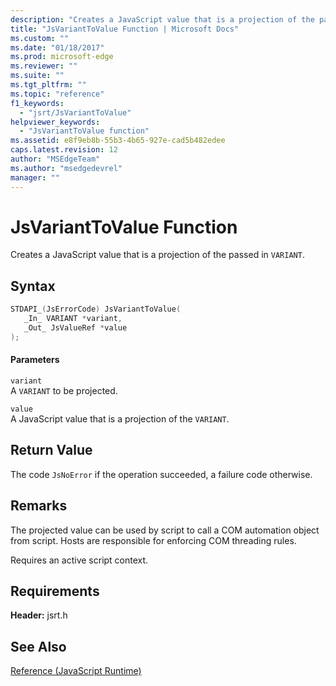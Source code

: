 ```yaml
---
description: "Creates a JavaScript value that is a projection of the passed in `VARIANT`."
title: "JsVariantToValue Function | Microsoft Docs"
ms.custom: ""
ms.date: "01/18/2017"
ms.prod: microsoft-edge
ms.reviewer: ""
ms.suite: ""
ms.tgt_pltfrm: ""
ms.topic: "reference"
f1_keywords: 
  - "jsrt/JsVariantToValue"
helpviewer_keywords: 
  - "JsVariantToValue function"
ms.assetid: e8f9eb8b-55b3-4b65-927e-cad5b482edee
caps.latest.revision: 12
author: "MSEdgeTeam"
ms.author: "msedgedevrel"
manager: ""
---
```

# JsVariantToValue Function
Creates a JavaScript value that is a projection of the passed in `VARIANT`.  
  
## Syntax  
  
```cpp  
STDAPI_(JsErrorCode) JsVariantToValue(  
   _In_ VARIANT *variant,  
   _Out_ JsValueRef *value  
);  
```  
  
#### Parameters  
 `variant`  
 A `VARIANT` to be projected.  
  
 `value`  
 A JavaScript value that is a projection of the `VARIANT`.  
  
## Return Value  
 The code `JsNoError` if the operation succeeded, a failure code otherwise.  
  
## Remarks  
 The projected value can be used by script to call a COM automation object from script. Hosts are responsible for enforcing COM threading rules.  
  
 Requires an active script context.  
  
## Requirements  
 **Header:** jsrt.h  
  
## See Also  
 [Reference (JavaScript Runtime)](../chakra-hosting/reference-javascript-runtime.md)
